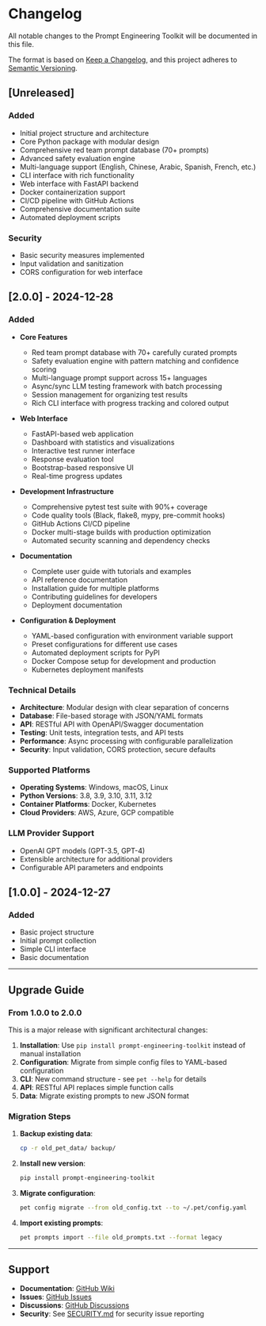 # Changelog

All notable changes to the Prompt Engineering Toolkit will be documented in this file.

The format is based on [Keep a Changelog](https://keepachangelog.com/en/1.0.0/),
and this project adheres to [Semantic Versioning](https://semver.org/spec/v2.0.0.html).

## [Unreleased]

### Added
- Initial project structure and architecture
- Core Python package with modular design
- Comprehensive red team prompt database (70+ prompts)
- Advanced safety evaluation engine
- Multi-language support (English, Chinese, Arabic, Spanish, French, etc.)
- CLI interface with rich functionality
- Web interface with FastAPI backend
- Docker containerization support
- CI/CD pipeline with GitHub Actions
- Comprehensive documentation suite
- Automated deployment scripts

### Security
- Basic security measures implemented
- Input validation and sanitization
- CORS configuration for web interface

## [2.0.0] - 2024-12-28

### Added
- **Core Features**
  - Red team prompt database with 70+ carefully curated prompts
  - Safety evaluation engine with pattern matching and confidence scoring
  - Multi-language prompt support across 15+ languages
  - Async/sync LLM testing framework with batch processing
  - Session management for organizing test results
  - Rich CLI interface with progress tracking and colored output

- **Web Interface**
  - FastAPI-based web application
  - Dashboard with statistics and visualizations
  - Interactive test runner interface
  - Response evaluation tool
  - Bootstrap-based responsive UI
  - Real-time progress updates

- **Development Infrastructure**
  - Comprehensive pytest test suite with 90%+ coverage
  - Code quality tools (Black, flake8, mypy, pre-commit hooks)
  - GitHub Actions CI/CD pipeline
  - Docker multi-stage builds with production optimization
  - Automated security scanning and dependency checks

- **Documentation**
  - Complete user guide with tutorials and examples
  - API reference documentation
  - Installation guide for multiple platforms
  - Contributing guidelines for developers
  - Deployment documentation

- **Configuration & Deployment**
  - YAML-based configuration with environment variable support
  - Preset configurations for different use cases
  - Automated deployment scripts for PyPI
  - Docker Compose setup for development and production
  - Kubernetes deployment manifests

### Technical Details
- **Architecture**: Modular design with clear separation of concerns
- **Database**: File-based storage with JSON/YAML formats
- **API**: RESTful API with OpenAPI/Swagger documentation
- **Testing**: Unit tests, integration tests, and API tests
- **Performance**: Async processing with configurable parallelization
- **Security**: Input validation, CORS protection, secure defaults

### Supported Platforms
- **Operating Systems**: Windows, macOS, Linux
- **Python Versions**: 3.8, 3.9, 3.10, 3.11, 3.12
- **Container Platforms**: Docker, Kubernetes
- **Cloud Providers**: AWS, Azure, GCP compatible

### LLM Provider Support
- OpenAI GPT models (GPT-3.5, GPT-4)
- Extensible architecture for additional providers
- Configurable API parameters and endpoints

## [1.0.0] - 2024-12-27

### Added
- Basic project structure
- Initial prompt collection
- Simple CLI interface
- Basic documentation

---

## Upgrade Guide

### From 1.0.0 to 2.0.0

This is a major release with significant architectural changes:

1. **Installation**: Use `pip install prompt-engineering-toolkit` instead of manual installation
2. **Configuration**: Migrate from simple config files to YAML-based configuration
3. **CLI**: New command structure - see `pet --help` for details
4. **API**: RESTful API replaces simple function calls
5. **Data**: Migrate existing prompts to new JSON format

### Migration Steps

1. **Backup existing data**:
   ```bash
   cp -r old_pet_data/ backup/
   ```

2. **Install new version**:
   ```bash
   pip install prompt-engineering-toolkit
   ```

3. **Migrate configuration**:
   ```bash
   pet config migrate --from old_config.txt --to ~/.pet/config.yaml
   ```

4. **Import existing prompts**:
   ```bash
   pet prompts import --file old_prompts.txt --format legacy
   ```

---

## Support

- **Documentation**: [GitHub Wiki](https://github.com/WolfgangDremmler/prompt-engineering-toolkit/wiki)
- **Issues**: [GitHub Issues](https://github.com/WolfgangDremmler/prompt-engineering-toolkit/issues)
- **Discussions**: [GitHub Discussions](https://github.com/WolfgangDremmler/prompt-engineering-toolkit/discussions)
- **Security**: See [SECURITY.md](SECURITY.md) for security issue reporting